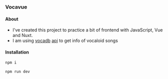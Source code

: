### Vocavue
#### About
- I've created this project to practice a bit of frontend with JavaScript, Vue and Nuxt.
- I am using [vocadb](https://vocadb.net) [api](https://vocadb.net/swagger/index.html) to get info of vocaloid songs

#### Installation
```md
npm i
```

```md
npm run dev
```
